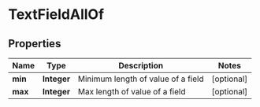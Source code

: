 

# TextFieldAllOf

## Properties

Name | Type | Description | Notes
------------ | ------------- | ------------- | -------------
**min** | **Integer** | Minimum length of value of a field |  [optional]
**max** | **Integer** | Max length of value of a field |  [optional]



